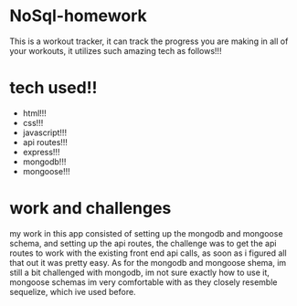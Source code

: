 # NoSql-homework

This is a workout tracker, it can track the progress you are making in all
of your workouts, it utilizes such amazing tech as follows!!!


# tech used!!
* html!!!
* css!!!
* javascript!!!
* api routes!!!
* express!!!
* mongodb!!!
* mongoose!!!


# work and challenges
my work in this app consisted of setting up the mongodb and mongoose schema,
and setting up the api routes, the challenge was to get the api routes to 
work with the existing front end api calls, as soon as i figured all that out it 
was pretty easy. As for the mongodb and mongoose shema, im still a bit challenged
with mongodb, im not sure exactly how to use it, mongoose schemas im very comfortable
with as they closely resemble sequelize, which ive used before.

